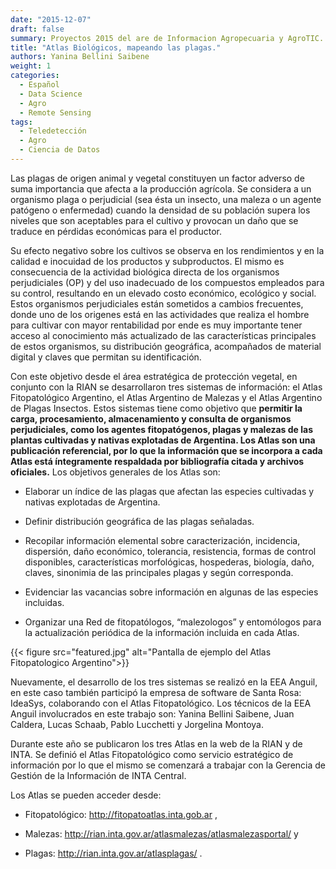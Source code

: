 ```yaml
---
date: "2015-12-07"
draft: false
summary: Proyectos 2015 del are de Informacion Agropecuaria y AgroTIC.
title: "Atlas Biológicos, mapeando las plagas."
authors: Yanina Bellini Saibene
weight: 1
categories:
  - Español
  - Data Science
  - Agro
  - Remote Sensing
tags: 
  - Teledetección
  - Agro
  - Ciencia de Datos
---
```


Las plagas de origen animal y vegetal constituyen un factor adverso de suma importancia que afecta a la producción agrícola.  Se considera a un organismo plaga o perjudicial (sea ésta un insecto, una maleza o un agente patógeno o enfermedad) cuando la densidad de su población supera los niveles que son aceptables para el cultivo y provocan un daño que se traduce en pérdidas económicas para el productor.  

Su efecto negativo sobre los cultivos se observa en los rendimientos y en la calidad e inocuidad de los productos y subproductos. El mismo es consecuencia de la actividad biológica directa de los organismos perjudiciales (OP) y del uso inadecuado de los compuestos empleados para su control, resultando en un elevado costo económico, ecológico y social.  Estos organismos perjudiciales están sometidos a cambios frecuentes, donde uno de los origenes está en las actividades que realiza el hombre para cultivar con mayor rentabilidad por ende es muy importante tener acceso al conocimiento más actualizado de las características principales de estos organismos, su distribución geográfica, acompañados de material digital y claves que permitan su identificación.

Con este objetivo desde el área estratégica de protección vegetal, en conjunto con la RIAN se desarrollaron tres sistemas de información: el Atlas Fitopatológico Argentino, el Atlas Argentino de Malezas y el Atlas Argentino de Plagas Insectos.  Estos sistemas tiene como objetivo que **permitir la carga, procesamiento, almacenamiento y consulta de organismos perjudiciales, como los agentes fitopatógenos, plagas y malezas de las plantas cultivadas y nativas explotadas de Argentina.  Los Atlas son una publicación referencial, por lo que la información que se incorpora a cada Atlas está íntegramente respaldada por bibliografía citada y archivos oficiales.**  Los objetivos generales de los Atlas son:

* Elaborar un índice de las plagas que afectan las especies cultivadas y nativas explotadas de Argentina.

* Definir distribución geográfica de las plagas señaladas.

* Recopilar información elemental sobre caracterización, incidencia, dispersión, daño económico, tolerancia, resistencia, formas de control disponibles, características morfológicas, hospederas, biología, daño, claves, sinonimia de las principales plagas y según corresponda.

* Evidenciar las vacancias sobre información en algunas de las especies incluidas.

* Organizar una Red de fitopatólogos, “malezologos” y entomólogos para la actualización periódica de la información incluida en cada Atlas.

{{< figure src="featured.jpg" alt="Pantalla de ejemplo del Atlas Fitopatologico Argentino">}}

Nuevamente, el desarrollo de los tres sistemas se realizó en la EEA Anguil, en este caso también participó la empresa de software de Santa Rosa: IdeaSys, colaborando con el Atlas Fitopatológico.  Los técnicos de la EEA Anguil involucrados en este trabajo son: Yanina Bellini Saibene, Juan Caldera, Lucas Schaab, Pablo Lucchetti y Jorgelina Montoya.

Durante este año se publicaron los tres Atlas en la web de la RIAN y de INTA.  Se definió el Atlas Fitopatológico como servicio estratégico de información por lo que el mismo se comenzará a trabajar con la Gerencia de Gestión de la Información de INTA Central.

Los Atlas se pueden acceder desde: 

* Fitopatológico: http://fitopatoatlas.inta.gob.ar , 

* Malezas: http://rian.inta.gov.ar/atlasmalezas/atlasmalezasportal/ y 

* Plagas: http://rian.inta.gov.ar/atlasplagas/ .